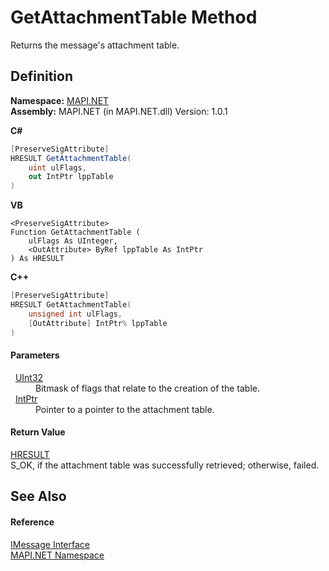 # GetAttachmentTable Method


Returns the message's attachment table.



## Definition
**Namespace:** <a href="N_MAPI_NET.md">MAPI.NET</a>  
**Assembly:** MAPI.NET (in MAPI.NET.dll) Version: 1.0.1

**C#**
``` C#
[PreserveSigAttribute]
HRESULT GetAttachmentTable(
	uint ulFlags,
	out IntPtr lppTable
)
```
**VB**
``` VB
<PreserveSigAttribute>
Function GetAttachmentTable ( 
	ulFlags As UInteger,
	<OutAttribute> ByRef lppTable As IntPtr
) As HRESULT
```
**C++**
``` C++
[PreserveSigAttribute]
HRESULT GetAttachmentTable(
	unsigned int ulFlags, 
	[OutAttribute] IntPtr% lppTable
)
```



#### Parameters
<dl><dt>  <a href="https://learn.microsoft.com/dotnet/api/system.uint32" target="_blank" rel="noopener noreferrer">UInt32</a></dt><dd>Bitmask of flags that relate to the creation of the table.</dd><dt>  <a href="https://learn.microsoft.com/dotnet/api/system.intptr" target="_blank" rel="noopener noreferrer">IntPtr</a></dt><dd>Pointer to a pointer to the attachment table.</dd></dl>

#### Return Value
<a href="T_MAPI_NET_HRESULT.md">HRESULT</a>  
S_OK, if the attachment table was successfully retrieved; otherwise, failed.

## See Also


#### Reference
<a href="T_MAPI_NET_IMessage.md">IMessage Interface</a>  
<a href="N_MAPI_NET.md">MAPI.NET Namespace</a>  
